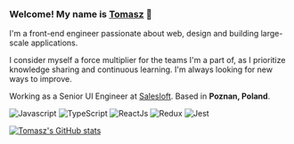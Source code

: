 ### Welcome! My name is [Tomasz](https://tomaszgil.me/) 👋

I'm a front-end engineer passionate about web, design and building large-scale applications.

I consider myself a force multiplier for the teams I'm a part of, as I prioritize knowledge sharing and continuous learning. I'm always looking for new ways to improve.

Working as a Senior UI Engineer at [Salesloft](https://www.salesloft.com/). Based in **Poznan, Poland**.

![Javascript](https://aleen42.github.io/badges/src/javascript.svg)
![TypeScript](https://aleen42.github.io/badges/src/typescript.svg)
![ReactJs](https://aleen42.github.io/badges/src/react.svg)
![Redux](https://aleen42.github.io/badges/src/redux.svg)
![Jest](https://aleen42.github.io/badges/src/jest_1.svg)

[![Tomasz's GitHub stats](https://github-readme-stats.vercel.app/api?username=tomaszgil&count_private=true&show_icons=true)](https://github.com/anuraghazra/github-readme-stats)
